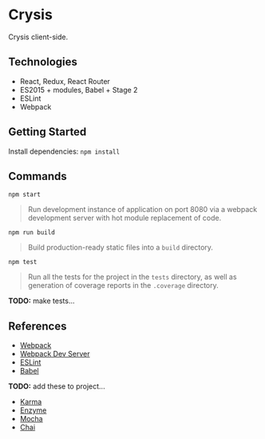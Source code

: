 # Crysis

Crysis client-side.

## Technologies

- React, Redux, React Router
- ES2015 + modules, Babel + Stage 2
- ESLint
- Webpack

## Getting Started

Install dependencies: `npm install`

## Commands

`npm start`

> Run development instance of application on port 8080 via a
> webpack development server with hot module replacement of code.

`npm run build`

> Build production-ready static files into a `build` directory.

`npm test`

> Run all the tests for the project in the `tests` directory, as well as
> generation of coverage reports in the `.coverage` directory.

**TODO:** make tests...


## References

- [Webpack](https://webpack.github.io/)
- [Webpack Dev Server](https://webpack.github.io/docs/webpack-dev-server.html)
- [ESLint](http://eslint.org/)
- [Babel](http://babeljs.io/)

**TODO:** add these to project...
- [Karma](https://karma-runner.github.io)
- [Enzyme](http://airbnb.io/enzyme/)
- [Mocha](http://mochajs.org/)
- [Chai](http://chaijs.com/)
